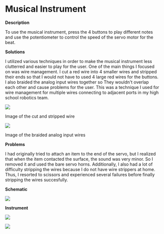 # Musical Instrument

**Description**

To use the musical instrument, press the 4 buttons to play different notes and use the potentiometer to control the speed of the servo motor for the beat.

**Solutions**

I utilized various techniques in order to make the musical instrument less clutterred and easier to play for the user. One of the main things I focused on was wire management. I cut a red wire into 4 smaller wires and stripped their ends so that I would not have to used 4 large red wires for the buttons. I also braided the analog input wires together so They wouldn't overlap each other and cause problems for the user. This was a technique I used for wire management for multiple wires connecting to adjacent ports in my high school robotics team.

![](wire.jpeg)

Image of the cut and stripped wire

![](braidedwires.jpeg)

Image of the braided analog input wires

**Problems**

I had originally tried to attach an item to the end of the servo, but I realized that when the item contacted the surface, the sound was very minor. So I removed it and used the bare servo horns. Additionally, I also had a lot of difficulty stripping the wires because I do not have wire strippers at home. Thus, I resorted to scissors and experienced several failures before finally stripping the wires succesfully.

**Schematic**

![](schemiatic.jpeg)

**Instrument**

![](instrumnet.jpeg)

![](closeup.jpeg)


